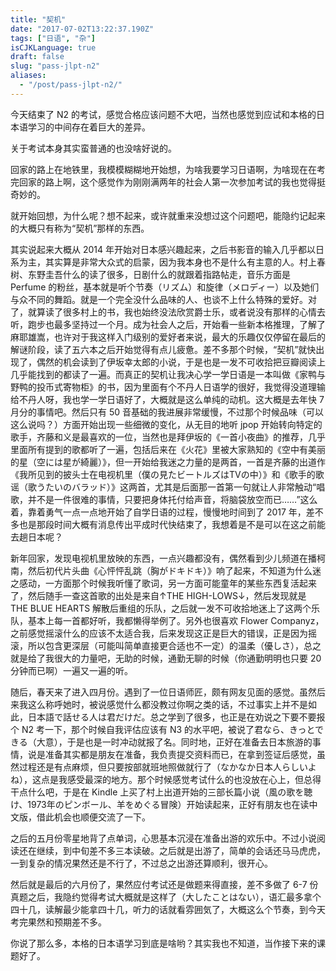 ```yaml
---
title: "契机"
date: "2017-07-02T13:22:37.190Z"
tags: ["日语", "杂"]
isCJKLanguage: true
draft: false
slug: "pass-jlpt-n2"
aliases:
  - "/post/pass-jlpt-n2/"
---
```


今天结束了 N2 的考试，感觉合格应该问题不大吧，当然也感觉到应试和本格的日本语学习的中间存在着巨大的差异。

<!--more-->

关于考试本身其实蛮普通的也没啥好说的。

回家的路上在地铁里，我模模糊糊地开始想，为啥我要学习日语啊，为啥现在在考完回家的路上啊，这个感觉作为刚刚满两年的社会人第一次参加考试的我也觉得挺奇妙的。

就开始回想，为什么呢？想不起来，或许就重来没想过这个问题吧，能隐约记起来的大概只有称为“契机”那样的东西。

其实说起来大概从 2014 年开始对日本感兴趣起来，之后书影音的输入几乎都以日系为主，其实算是非常大众式的启蒙，因为我本身也不是什么有主意的人。村上春树、东野圭吾什么的读了很多，日剧什么的就跟着指路帖走，音乐方面是 Perfume 的粉丝，基本就是听个节奏（リズム）和旋律（メロディー）以及她们与众不同的舞蹈。就是一个完全没什么品味的人、也谈不上什么特殊的爱好。对了，就算读了很多村上的书，我也始终没法欣赏爵士乐，或者说没有那样的心情去听，跑步也最多坚持过一个月。成为社会人之后，开始看一些新本格推理，了解了麻耶雄嵩，也许对于我这样入门级别的爱好者来说，最大的乐趣仅仅停留在最后的解谜阶段，读了五六本之后开始觉得有点儿疲惫。差不多那个时候，“契机”就快出现了，偶然的机会读到了伊坂幸太郎的小说，于是也是一发不可收拾把豆瓣阅读上几乎能找到的都读了一遍。而真正的契机让我决心学一学日语是一本叫做《家鸭与野鸭的投币式寄物柜》的书，因为里面有个不丹人日语学的很好，我觉得没道理输给不丹人呀，我也学一学日语好了，大概就是这么单纯的动机。这大概是去年快 7 月分的事情吧。然后只有 50 音基础的我进展非常缓慢，不过那个时候品味（可以这么说吗？）方面开始出现一些细微的变化，从无目的地听 jpop 开始转向特定的歌手，齐藤和义是最喜欢的一位，当然也是拜伊坂的《一首小夜曲》的推荐，几乎里面所有提到的歌都听了一遍，包括后来在《火花》里被大家熟知的《空中有美丽的星（空には星が綺麗）》，但一开始给我迷之力量的是两首，一首是齐藤的出道作《我所见到的披头士在电视机里（僕の見たビートルズはTVの中）》和《歌手的歌谣（歌うたいのバラッド）》这两首，尤其是后面那一首第一句就让人非常触动“唱歌，并不是一件很难的事情，只要把身体托付给声音，将脑袋放空而已……”这么着，靠着勇气一点一点地开始了自学日语的过程，慢慢地时间到了 2017 年，差不多也是那段时间大概有消息传出平成时代快结束了，我想着是不是可以在这之前能去趟日本呢？

新年回家，发现电视机里放映的东西，一点兴趣都没有，偶然看到少儿频道在播柯南，然后初代片头曲《心怦怦乱跳（胸がドキドキ）》响了起来，不知道为什么迷之感动，一方面那个时候我听懂了歌词，另一方面可能童年的某些东西复活起来了，然后随手一查这首歌的出处是来自↑THE HIGH-LOWS↓，然后发现就是 THE BLUE HEARTS 解散后重组的乐队，之后就一发不可收拾地迷上了这两个乐队，基本上每一首都好听，我都懒得举例了。另外也很喜欢 Flower Companyz，之前感觉摇滚什么的应该不太适合我，后来发现这正是巨大的错误，正是因为摇滚，所以包含更深层（可能叫简单直接更合适也不一定）的温柔（優しさ），总之就是给了我很大的力量吧，无助的时候，通勤无聊的时候（你通勤明明也只要 20 分钟而已啊）一遍又一遍的听。

随后，春天来了进入四月份。遇到了一位日语师匠，颇有网友见面的感觉。虽然后来我这么称呼她时，被说感觉什么都没教过你啊之类的话，不过事实上并不是如此，日本語で話せる人は君だけだ。总之学到了很多，也正是在劝说之下要不要报个 N2 考一下，那个时候自我评估应该有 N3 的水平吧，被说了君なら、きっとできる（大意），于是也是一时冲动就报了名。同时地，正好在准备去日本旅游的事情，说是准备其实都是朋友在准备，我负责提交资料而已，在拿到签证后感觉，虽然过程还是有点麻烦，但只要按部就班地照做就行了（なかなか日本人らしいよね），这点是我感受最深的地方。那个时候感觉考试什么的也没放在心上，但总得干点什么吧，于是在 Kindle 上买了村上出道开始的三部长篇小说（風の歌を聴け、1973年のピンボール、羊をめぐる冒険）开始读起来，正好有朋友也在读中文版，借此机会也顺便交流了一下。

之后的五月份零星地背了点单词，心思基本沉浸在准备出游的欢乐中。不过小说阅读还在继续，到中旬差不多三本读破。之后就是出游了，简单的会话还马马虎虎，一到复杂的情况果然还是不行了，不过总之出游还算顺利，很开心。

然后就是最后的六月份了，果然应付考试还是做题来得直接，差不多做了 6-7 份真题之后，我隐约觉得考试大概就是这样了（大したことはない），语汇最多拿个四十几，读解最少能拿四十几，听力的话就看雰囲気了，大概这么个节奏，到今天考完果然和预期差不多。

你说了那么多，本格的日本语学习到底是啥哟？其实我也不知道，当作接下来的课题好了。
